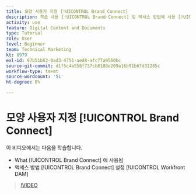 ```yaml
---
title: 모양 사용자 지정 [!UICONTROL Brand Connect]
description: 학습 내용 [!UICONTROL Brand Connect] 및 액세스 방법에 사용 [!UICONTROL Brand Connect] 설정 [!UICONTROL Workfront DAM].
activity: use
feature: Digital Content and Documents
type: Tutorial
role: User
level: Beginner
team: Technical Marketing
kt: 8979
exl-id: 97b51b63-0ad3-4751-aed8-afc77a9560bc
source-git-commit: d1f5c4a558f737cb8188e209a16b91b67d32285c
workflow-type: tm+mt
source-wordcount: '51'
ht-degree: 0%

---
```


# 모양 사용자 지정 [!UICONTROL Brand Connect]

이 비디오에서는 다음을 학습합니다.

* What [!UICONTROL Brand Connect] 에 사용됨
* 액세스 방법 [!UICONTROL Brand Connect] 설정 [!UICONTROL Workfront DAM]

>[!VIDEO](https://video.tv.adobe.com/v/335241/?quality=12)
